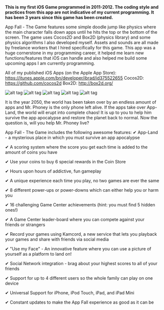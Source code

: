 **This is my first iOS Game programmed in 2011-2012. The coding style and practices from this app are not indicative of my current programming. It has been 3 years since this game has been created.** 

App Fall - The Game features some simple doodle jump like physics where the main character falls down apps until he hits the top or the bottom of the screen. The game uses Cocos2D and Box2D (physics library) and some physics algorithms I also developed myself. Assets and sounds are all made by freelance workers that I hired specifically for this game. This app was a huge cornerstone in my programming career, it helped me learn new functions/features that iOS can handle and also helped me build some upcoming apps I am currently programming. 

All of my published iOS Apps (on the Apple App Store): https://itunes.apple.com/bn/developer/ibrad/id375522655
Cocos2D: https://github.com/cocos2d
Box2D: http://box2d.org/

![alt tag](http://a4.mzstatic.com/us/r30/Purple/v4/98/52/b1/9852b1e5-f987-fcc1-c9ae-14b0d41520be/screen568x568.jpeg)
![alt tag](http://a3.mzstatic.com/us/r30/Purple/v4/6f/69/54/6f695469-cae2-7587-f6d4-413d4a8508c4/screen568x568.jpeg)
![alt tag](http://a4.mzstatic.com/us/r30/Purple/v4/19/ad/e7/19ade7da-3b5d-64df-768b-6dafba43f5e5/screen568x568.jpeg)
![alt tag](http://a4.mzstatic.com/us/r30/Purple/v4/66/87/30/66873093-59bc-9e7a-417f-108d21dc50ea/screen568x568.jpeg)
![alt tag](http://a1.mzstatic.com/us/r30/Purple/v4/9a/e8/52/9ae8529f-268b-4aba-69dc-0879d16f3ae6/screen568x568.jpeg)

It is the year 2050, the world has been taken over by an endless amount of apps and Mr. Phoney is the only phone left alive. If the apps take over App-Land, the world will erupt into complete chaos! It is up to you to help him survive the app apocalypse and restore the planet back to normal. Now the question is, will you help Mr. Phoney live?

App Fall - The Game includes the following awesome features:
✔ App-Land - a mysterious place in which you must survive an app apocalypse

✔ A scoring system where the score you get each time is added to the amount of coins you have

✔ Use your coins to buy 6 special rewards in the Coin Store

✔ Hours upon hours of addictive, fun gameplay

✔ A unique experience each time you play, no two games are ever the same

✔ 8 different power-ups or power-downs which can either help you or harm you

✔ 16 challenging Game Center achievements (hint: you must find 5 hidden ones!)

✔ A Game Center leader-board where you can compete against your friends or strangers

✔ Record your games using Kamcord, a new service that lets you playback your games and share with friends via social media

✔ "Use my Face" - An innovative feature where you can use a picture of yourself as a platform to land on!

✔ Social Network integration - brag about your highest scores to all of your friends

✔ Support for up to 4 different users so the whole family can play on one device

✔ Universal Support for iPhone, iPod Touch, iPad, and iPad Mini 

✔ Constant updates to make the App Fall experience as good as it can be
